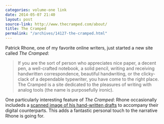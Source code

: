 ```yaml
---
categories: volume-one link
date: 2014-05-07 21:40
layout: post
source-link: http://www.thecramped.com/about/
title: The Cramped
permalink: "/archives/14127-the-cramped.html"
---
```



Patrick Rhone, one of my favorite online writers, just started a new site called _The Cramped_:

> If you are the sort of person who appreciates nice paper, a decent pen, a well-crafted notebook, a solid pencil, writing and receiving handwritten correspondence, beautiful handwriting, or the clicky-clack of a dependable typewriter, you have come to the right place. The Cramped is a site dedicated to the pleasures of writing with analog tools (the name is purposefully ironic).

One particularly interesting feature of _The Cramped_: Rhone occasionally includeds a [scanned image of his hand-written drafts](https://dl.dropboxusercontent.com/u/1575/perfectnotebook-draft.pdf) to accompany their digital counterparts. This adds a fantastic personal touch to the narrative Rhone is going for.
